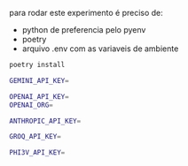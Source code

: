 para rodar este experimento é preciso de:
- python de preferencia pelo pyenv
- poetry
- arquivo .env com as variaveis de ambiente

```bash
poetry install
```

```bash
GEMINI_API_KEY=

OPENAI_API_KEY=
OPENAI_ORG=

ANTHROPIC_API_KEY=

GROQ_API_KEY=

PHI3V_API_KEY=
```


